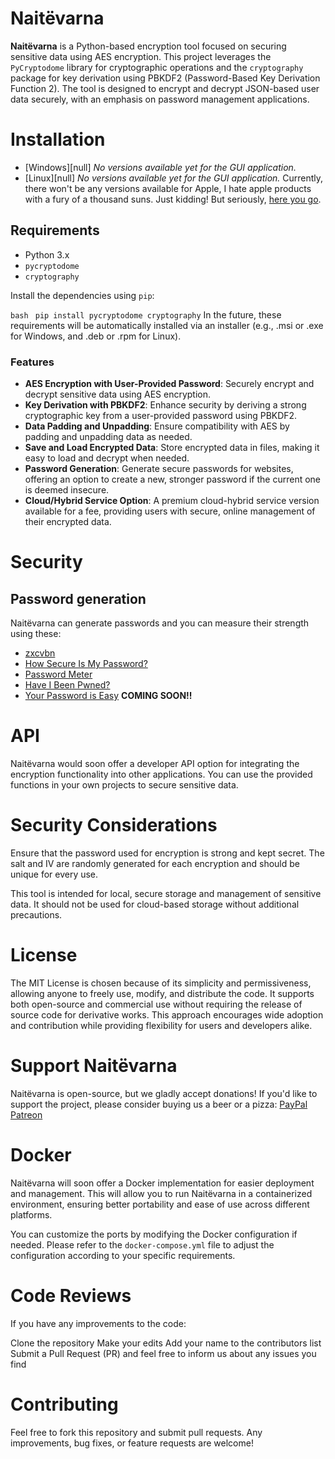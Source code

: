 # Naitëvarna


**Naitëvarna** is a Python-based encryption tool focused on securing sensitive data using AES encryption. This project leverages the `PyCryptodome` library for cryptographic operations and the `cryptography` package for key derivation using PBKDF2 (Password-Based Key Derivation Function 2). The tool is designed to encrypt and decrypt JSON-based user data securely, with an emphasis on password management applications.


# Installation

- [Windows][null] *No versions available yet for the GUI application.*
- [Linux][null] *No versions available yet for the GUI application.*
Currently, there won't be any versions available for Apple, I hate apple products with a fury of a thousand suns.
Just kidding! But seriously, [here you go](https://youtu.be/dQw4w9WgXcQ?si=qKYZFide42rUtwAM).


## Requirements

- Python 3.x
- `pycryptodome`
- `cryptography`

Install the dependencies using `pip`:

```bash```
``` pip install pycryptodome cryptography```
In the future, these requirements will be automatically installed via an installer (e.g., .msi or .exe for Windows, and .deb or .rpm for Linux).


### Features

- **AES Encryption with User-Provided Password**: Securely encrypt and decrypt sensitive data using AES encryption.
- **Key Derivation with PBKDF2**: Enhance security by deriving a strong cryptographic key from a user-provided password using PBKDF2.
- **Data Padding and Unpadding**: Ensure compatibility with AES by padding and unpadding data as needed.
- **Save and Load Encrypted Data**: Store encrypted data in files, making it easy to load and decrypt when needed.
- **Password Generation**: Generate secure passwords for websites, offering an option to create a new, stronger password if the current one is deemed insecure.
- **Cloud/Hybrid Service Option**: A premium cloud-hybrid service version available for a fee, providing users with secure, online management of their encrypted data.


# Security

## Password generation
Naitëvarna can generate passwords and you can measure their strength using these:
- [zxcvbn](https://github.com/dropbox/zxcvbn)
- [How Secure Is My Password?](https://howsecureismypassword.net/)
- [Password Meter](https://www.passwordmeter.com/)
- [Have I Been Pwned?](https://haveibeenpwned.com/Passwords)
- [Your Password is Easy](https://yourpasswordiseasy.com) **COMING SOON!!**


# API
Naitëvarna would soon offer a developer API option for integrating the encryption functionality into other applications. You can use the provided functions in your own projects to secure sensitive data.


# Security Considerations
Ensure that the password used for encryption is strong and kept secret.
The salt and IV are randomly generated for each encryption and should be unique for every use.

This tool is intended for local, secure storage and management of sensitive data. It should not be used for cloud-based storage without additional precautions.


# License

The MIT License is chosen because of its simplicity and permissiveness, allowing anyone to freely use, modify, and distribute the code. It supports both open-source and commercial use without requiring the release of source code for derivative works. This approach encourages wide adoption and contribution while providing flexibility for users and developers alike.

# Support Naitëvarna

Naitëvarna is open-source, but we gladly accept donations! If you'd like to support the project, please consider buying us a beer or a pizza:
[PayPal](https://paypal.com)
[Patreon](https://patreon.com)



# Docker

Naitëvarna will soon offer a Docker implementation for easier deployment and management. This will allow you to run Naitëvarna in a containerized environment, ensuring better portability and ease of use across different platforms.

You can customize the ports by modifying the Docker configuration if needed. Please refer to the `docker-compose.yml` file to adjust the configuration according to your specific requirements.


# Code Reviews
If you have any improvements to the code:

Clone the repository
Make your edits
Add your name to the contributors list
Submit a Pull Request (PR) and feel free to inform us about any issues you find

# Contributing
Feel free to fork this repository and submit pull requests. Any improvements, bug fixes, or feature requests are welcome!


